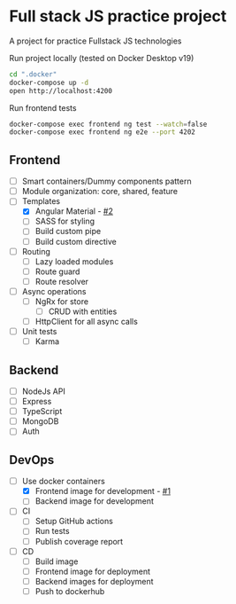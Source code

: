 # Full stack JS practice project
A project for practice Fullstack JS technologies

Run project locally (tested on Docker Desktop v19)
```bash
cd ".docker"
docker-compose up -d
open http://localhost:4200
```

Run frontend tests
```bash
docker-compose exec frontend ng test --watch=false
docker-compose exec frontend ng e2e --port 4202
```
## Frontend 
- [ ] Smart containers/Dummy components pattern 
- [ ] Module organization: core, shared, feature
- [ ] Templates 
    - [x] Angular Material - [#2](https://github.com/rodion-arr/js-fullstack-practice/pull/2)
    - [ ] SASS for styling
    - [ ] Build custom pipe
    - [ ] Build custom directive
- [ ] Routing
    - [ ] Lazy loaded modules
    - [ ] Route guard
    - [ ] Route resolver
- [ ] Async operations
    - [ ] NgRx for store
        - [ ] CRUD with entities
    - [ ] HttpClient for all async calls
- [ ] Unit tests
    - [ ] Karma

## Backend 
- [ ] NodeJs API
- [ ] Express
- [ ] TypeScript
- [ ] MongoDB
- [ ] Auth

## DevOps
- [ ] Use docker containers 
    - [x] Frontend image for development - [#1](https://github.com/rodion-arr/js-fullstack-practice/pull/1)
    - [ ] Backend image for development
- [ ] CI
    - [ ] Setup GitHub actions
    - [ ] Run tests
    - [ ] Publish coverage report
- [ ] CD
    - [ ] Build image
    - [ ] Frontend image for deployment
    - [ ] Backend images for deployment
    - [ ] Push to dockerhub 
